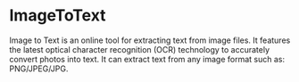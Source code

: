 # ImageToText
Image to Text is an online tool for extracting text from image files. It features the latest optical character recognition (OCR) technology to accurately convert photos into text. It can extract text from any image format such as: PNG/JPEG/JPG.
